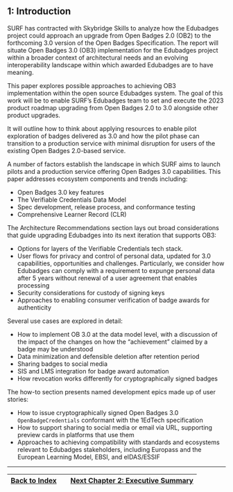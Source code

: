 1: Introduction
------------

SURF has contracted with Skybridge Skills to analyze how the Edubadges project could approach an upgrade from Open Badges 2.0 (OB2) to the forthcoming 3.0 version of the Open Badges Specification. The report will situate Open Badges 3.0 (OB3) implementation for the Edubadges project within a broader context of architectural needs and an evolving interoperability landscape within which awarded Edubadges are to have meaning.

This paper explores possible approaches to achieving OB3 implementation within the open source Edubadges system. The goal of this work will be to enable SURF’s Edubadges team to set and execute the 2023 product roadmap upgrading from Open Badges 2.0 to 3.0 alongside other product upgrades.

It will outline how to think about applying resources to enable pilot exploration of badges delivered as 3.0 and how the pilot phase can transition to a production service with minimal disruption for users of the existing Open Badges 2.0-based service.

A number of factors establish the landscape in which SURF aims to launch pilots and a production service offering Open Badges 3.0 capabilities. This paper addresses ecosystem components and trends including:

*   Open Badges 3.0 key features
*   The Verifiable Credentials Data Model
*   Spec development, release process, and conformance testing
*   Comprehensive Learner Record (CLR)

The Architecture Recommendations section lays out broad considerations that guide upgrading Edubadges into its next iteration that supports OB3:

*   Options for layers of the Verifiable Credentials tech stack.
*   User flows for privacy and control of personal data, updated for 3.0 capabilities, opportunities and challenges. Particularly, we consider how Edubadges can comply with a requirement to expunge personal data after 5 years without renewal of a user agreement that enables processing
*   Security considerations for custody of signing keys
*   Approaches to enabling consumer verification of badge awards for authenticity

Several use cases are explored in detail:

*   How to implement OB 3.0 at the data model level, with a discussion of the impact of the changes on how the “achievement” claimed by a badge may be understood
*   Data minimization and defensible deletion after retention period
*   Sharing badges to social media
*   SIS and LMS integration for badge award automation
*   How revocation works differently for cryptographically signed badges

The how-to section presents named development epics made up of user stories:

*   How to issue cryptographically signed Open Badges 3.0 `OpenBadgeCredentials` conformant with the 1EdTech specification
*   How to support sharing to social media or email via URL, supporting preview cards in platforms that use them
*   Approaches to achieving compatibility with standards and ecosystems relevant to Edubadges stakeholders, including Europass and the European Learning Model, EBSI, and eIDAS/ESSIF
  ---
| [Back to Index](README.md)   |      | [Next Chapter 2: Executive Summary](20-executive-summary.md) |
| :--- | :---: | ---: |